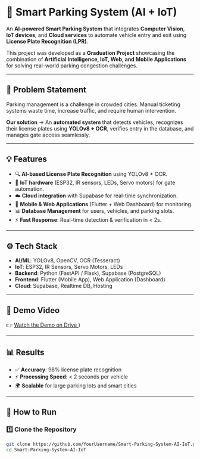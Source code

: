 # 🚗 Smart Parking System (AI + IoT)

An **AI-powered Smart Parking System** that integrates **Computer Vision**, **IoT devices**, and **Cloud services** to automate vehicle entry and exit using **License Plate Recognition (LPR)**.  

This project was developed as a **Graduation Project** showcasing the combination of **Artificial Intelligence, IoT, Web, and Mobile Applications** for solving real-world parking congestion challenges.

---

## 📖 Problem Statement
Parking management is a challenge in crowded cities. Manual ticketing systems waste time, increase traffic, and require human intervention.  

**Our solution** → An **automated system** that detects vehicles, recognizes their license plates using **YOLOv8 + OCR**, verifies entry in the database, and manages gate access seamlessly.

---

## 💡 Features
- 🔍 **AI-based License Plate Recognition** using YOLOv8 + OCR.  
- 📡 **IoT hardware** (ESP32, IR sensors, LEDs, Servo motors) for gate automation.  
- ☁️ **Cloud integration** with Supabase for real-time synchronization.  
- 📱 **Mobile & Web Applications** (Flutter + Web Dashboard) for monitoring.  
- 📊 **Database Management** for users, vehicles, and parking slots.  
- ⚡ **Fast Response**: Real-time detection & verification in < 2s.  

---

## ⚙️ Tech Stack
- **AI/ML**: YOLOv8, OpenCV, OCR (Tesseract)  
- **IoT**: ESP32, IR Sensors, Servo Motors, LEDs  
- **Backend**: Python (FastAPI / Flask), Supabase (PostgreSQL)  
- **Frontend**: Flutter (Mobile App), Web Application (Dashboard)  
- **Cloud**: Supabase, Realtime DB, Hosting  

---

## 🎥 Demo Video
👉 [Watch the Demo on Drive ](https://drive.google.com/file/d/1CMowj11PaCbVtfWCWYIAalc7MXRVIp8u/view?usp=sharing))  

 

---

## 📊 Results
- ✅ **Accuracy**: 98% license plate recognition  
- ⚡ **Processing Speed**: < 2 seconds per vehicle  
- 🌍 **Scalable** for large parking lots and smart cities  

---

## 🚀 How to Run
### 1️⃣ Clone the Repository
```bash
git clone https://github.com/YourUsername/Smart-Parking-System-AI-IoT.git
cd Smart-Parking-System-AI-IoT

